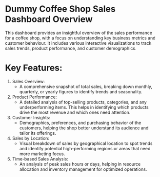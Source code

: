 # Dummy Coffee Shop Sales Dashboard Overview
This dashboard provides an insightful overview of the sales performance for a coffee shop, with a focus on understanding key business metrics and customer behaviour. It includes various interactive visualizations to track sales trends, product performance, and customer demographics.

# Key Features:
1. Sales Overview:
   - A comprehensive snapshot of total sales, breaking down monthly, quarterly, or yearly figures to identify trends and seasonality.
2. Product Performance:
   - A detailed analysis of top-selling products, categories, and any underperforming items. This helps in identifying which products drive the most revenue and which ones need attention.
3. Customer Insights:
   - Demographics, preferences, and purchasing behavior of the customers, helping the shop better understand its audience and tailor its offerings.
4. Sales by Location:
   - Visual breakdown of sales by geographical location to spot trends and identify potential high-performing regions or areas that need more marketing focus.
5. Time-based Sales Analysis:
   - An analysis of peak sales hours or days, helping in resource allocation and inventory management for optimized operations.
